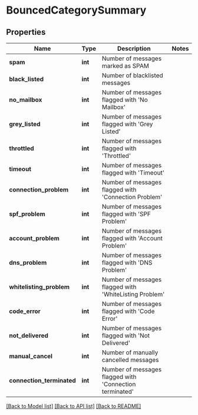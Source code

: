 # BouncedCategorySummary

## Properties
Name | Type | Description | Notes
------------ | ------------- | ------------- | -------------
**spam** | **int** | Number of messages marked as SPAM | 
**black_listed** | **int** | Number of blacklisted messages | 
**no_mailbox** | **int** | Number of messages flagged with &#39;No Mailbox&#39; | 
**grey_listed** | **int** | Number of messages flagged with &#39;Grey Listed&#39; | 
**throttled** | **int** | Number of messages flagged with &#39;Throttled&#39; | 
**timeout** | **int** | Number of messages flagged with &#39;Timeout&#39; | 
**connection_problem** | **int** | Number of messages flagged with &#39;Connection Problem&#39; | 
**spf_problem** | **int** | Number of messages flagged with &#39;SPF Problem&#39; | 
**account_problem** | **int** | Number of messages flagged with &#39;Account Problem&#39; | 
**dns_problem** | **int** | Number of messages flagged with &#39;DNS Problem&#39; | 
**whitelisting_problem** | **int** | Number of messages flagged with &#39;WhiteListing Problem&#39; | 
**code_error** | **int** | Number of messages flagged with &#39;Code Error&#39; | 
**not_delivered** | **int** | Number of messages flagged with &#39;Not Delivered&#39; | 
**manual_cancel** | **int** | Number of manually cancelled messages | 
**connection_terminated** | **int** | Number of messages flagged with &#39;Connection terminated&#39; | 

[[Back to Model list]](../README.md#documentation-for-models) [[Back to API list]](../README.md#documentation-for-api-endpoints) [[Back to README]](../README.md)


